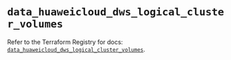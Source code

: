 # `data_huaweicloud_dws_logical_cluster_volumes`

Refer to the Terraform Registry for docs: [`data_huaweicloud_dws_logical_cluster_volumes`](https://registry.terraform.io/providers/huaweicloud/huaweicloud/1.71.1/docs/data-sources/dws_logical_cluster_volumes).
